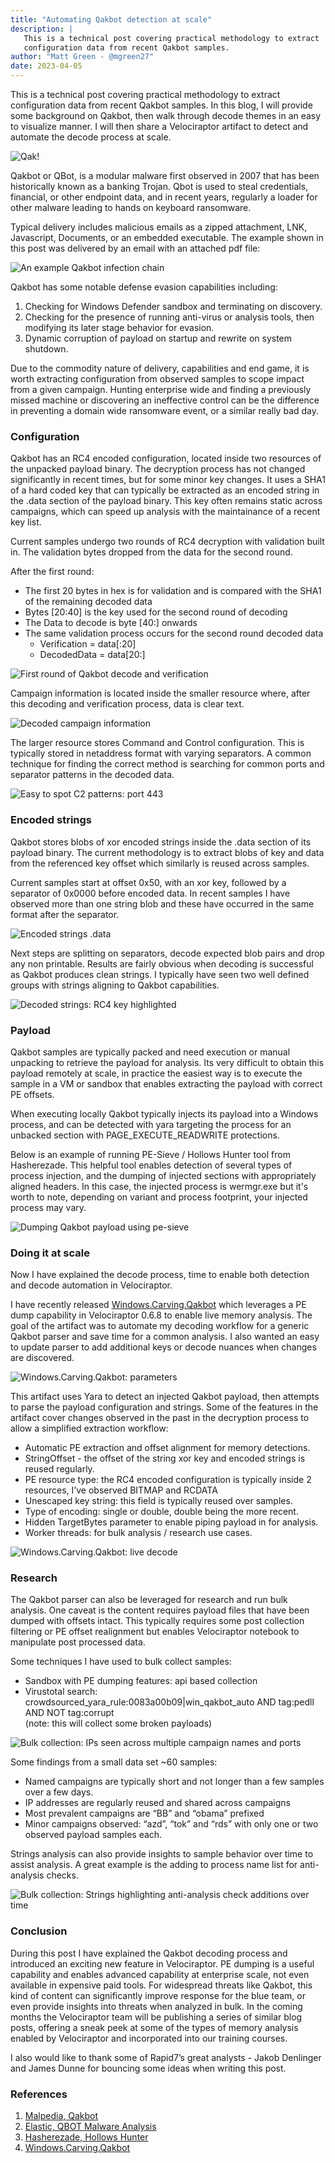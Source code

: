 ```yaml
---
title: "Automating Qakbot detection at scale"
description: |
   This is a technical post covering practical methodology to extract 
   configuration data from recent Qakbot samples.
author: "Matt Green - @mgreen27"
date: 2023-04-05
---
```


This is a technical post covering practical methodology to extract 
configuration data from recent Qakbot samples. In this blog, I will 
provide some background on Qakbot, then walk through decode themes in 
an easy to visualize manner. I will then share a Velociraptor artifact 
to detect and automate the decode process at scale. 

![Qak!](images/01qak.png)

Qakbot or QBot, is a modular malware first observed in 2007 that has 
been historically known as a banking Trojan. Qbot is used to steal 
credentials, financial, or other endpoint data, and in recent years, 
regularly a loader for other malware leading to hands on keyboard 
ransomware. 

Typical delivery includes malicious emails as a zipped attachment, LNK, 
Javascript, Documents, or an embedded executable. The example shown in 
this post was delivered by an email with an attached pdf file:

![An example Qakbot infection chain](images/02icons.png)

Qakbot has some notable defense evasion capabilities including:

1. Checking for Windows Defender sandbox and terminating on discovery.
2. Checking for the presence of running anti-virus or analysis tools, 
then modifying its later stage behavior for evasion.
3. Dynamic corruption of payload on startup and rewrite on system shutdown.

Due to the commodity nature of delivery, capabilities and end game, 
it is worth extracting configuration from observed samples to scope 
impact from a given campaign. Hunting enterprise wide and finding a 
previously missed machine or discovering an ineffective control can be 
the difference in preventing a domain wide ransomware event, or a 
similar really bad day.



### Configuration

Qakbot has an RC4 encoded configuration, located inside two resources 
of the unpacked payload binary. The decryption process has not changed 
significantly in recent times, but for some minor key changes. It uses 
a SHA1 of a hard coded key that can typically be extracted as an 
encoded string in the .data section of the payload binary. This key 
often remains static across campaigns, which can speed up analysis with 
the maintainance of a recent key list. 

Current samples undergo two rounds of RC4 decryption with validation 
built in. The validation bytes dropped from the data for the second 
round. 

After the first round:
- The first 20 bytes in hex is for validation and is compared with the 
SHA1 of the remaining decoded data
- Bytes [20:40] is the key used for the second round of decoding
- The Data to decode is byte [40:] onwards 
- The same validation process occurs for the second round decoded data
    - Verification = data[:20]
    - DecodedData = data[20:]

![First round of Qakbot decode and verification](images/03decodehex.png)

Campaign information is located inside the smaller resource where, 
after this decoding and verification process, data is clear text.

![Decoded campaign information](images/04campaign.png)

The larger resource stores Command and Control configuration. This is 
typically stored in netaddress format with varying separators. A 
common technique for finding the correct method is searching for common 
ports and separator patterns in the decoded data.

![Easy to spot C2 patterns: port 443](images/05networkhex.png)



### Encoded strings

Qakbot stores blobs of xor encoded strings inside the .data section of 
its payload binary. The current methodology is to extract blobs of key 
and data from the referenced key offset which similarly is reused 
across samples.

Current samples start at offset 0x50, with an xor key, followed by a 
separator of 0x0000 before encoded data. In recent samples I have 
observed more than one string blob and these have occurred in the same 
format after the separator.

![Encoded strings .data](images/06hexstrings.png)

Next steps are splitting on separators, decode expected blob pairs and 
drop any non printable. Results are fairly obvious when decoding is 
successful as Qakbot produces clean strings. I typically have seen two 
well defined groups with strings aligning to Qakbot capabilities. 

![Decoded strings: RC4 key highlighted](images/07strings.png)



### Payload

Qakbot samples are typically packed and need execution or manual 
unpacking to retrieve the payload for analysis. Its very difficult to 
obtain this payload remotely at scale, in practice the easiest way is 
to execute the sample in a VM or sandbox that enables extracting the 
payload with correct PE offsets.

When executing locally Qakbot typically injects its payload into a 
Windows process, and can be detected with yara targeting the process 
for an unbacked section with PAGE_EXECUTE_READWRITE protections. 

Below is an example of running PE-Sieve / Hollows Hunter tool 
from Hasherezade. This helpful tool enables detection of several types 
of process injection, and the dumping of injected sections with 
appropriately aligned headers. In this case, the injected process is 
wermgr.exe but it's worth to note, depending on variant and process 
footprint, your injected process may vary.

![Dumping Qakbot payload using pe-sieve](images/08pe-sieve.png)



### Doing it at scale

Now I have explained the decode process, time to enable both detection 
and decode automation in Velociraptor. 

I have recently released 
[Windows.Carving.Qakbot](https://docs.velociraptor.app/exchange/artifacts/pages/qakbot/) 
which leverages a PE dump capability in Velociraptor 0.6.8 to enable 
live memory analysis. The goal of the artifact was to automate my 
decoding workflow for a generic Qakbot parser and save time for a 
common analysis. I also wanted an easy to update parser to add 
additional keys or decode nuances when changes are discovered. 

![Windows.Carving.Qakbot: parameters](images/09parameters.png)

This artifact uses Yara to detect an injected Qakbot payload, then 
attempts to parse the payload configuration and strings. Some of the 
features in the artifact cover changes observed in the past in the 
decryption process to allow a simplified extraction workflow:

- Automatic PE extraction and offset alignment for memory detections.
- StringOffset - the offset of the string xor key and encoded strings 
is reused regularly.
- PE resource type: the RC4 encoded configuration is typically inside 
2 resources, I’ve observed BITMAP and RCDATA
- Unescaped key string: this field is typically reused over samples.
- Type of encoding: single or double, double being the more recent.
- Hidden TargetBytes parameter to enable piping payload in for 
analysis.
- Worker threads: for bulk analysis / research use cases.

![Windows.Carving.Qakbot: live decode](images/10decode.png)



### Research

The Qakbot parser can also be leveraged for research and run bulk 
analysis. One caveat is the content requires payload files that have 
been dumped with offsets intact. This typically requires some post 
collection filtering or PE offset realignment but enables Velociraptor 
notebook to manipulate post processed data.

Some techniques I have used to bulk collect samples:
- Sandbox with PE dumping features: api based collection
- Virustotal search: crowdsourced_yara_rule:0083a00b09|win_qakbot_auto 
AND tag:pedll AND NOT tag:corrupt   
(note: this will collect some broken 
payloads)

![Bulk collection: IPs seen across multiple campaign names and ports](images/11research_ip.png)

Some findings from a small data set ~60 samples:
- Named campaigns are typically short and not longer than a few 
samples over a few days.
- IP addresses are regularly reused and shared across campaigns
- Most prevalent campaigns are “BB” and  “obama” prefixed
- Minor campaigns observed: “azd”, “tok”  and “rds” with only one or 
two observed payload samples each.

Strings analysis can also provide insights to sample behavior over 
time to assist analysis. A great example is the adding to process name 
list for anti-analysis checks.

![Bulk collection: Strings highlighting anti-analysis check additions over time](images/11research_strings.png)  



### Conclusion

During this post I have explained the Qakbot decoding process and 
introduced an exciting new feature in Velociraptor. PE dumping is a 
useful capability and enables advanced capability at enterprise scale, 
not even available in expensive paid tools. For widespread threats 
like Qakbot, this kind of content can significantly improve response 
for the blue team, or even provide insights into threats when analyzed 
in bulk. In the coming months the Velociraptor team will be publishing 
a series of similar blog posts, offering a sneak peek at some of the 
types of memory analysis enabled by Velociraptor and incorporated into 
our training courses.

I also would like to thank some of Rapid7’s great analysts - Jakob 
Denlinger and James Dunne for bouncing some ideas when writing this 
post.  



### References

1. [Malpedia, Qakbot](https://malpedia.caad.fkie.fraunhofer.de/details/win.qakbot)
2. [Elastic, QBOT Malware Analysis](https://www.elastic.co/security-labs/qbot-malware-analysis)
3. [Hasherezade, Hollows Hunter](https://github.com/hasherezade/hollows_hunter)
4. [Windows.Carving.Qakbot](https://docs.velociraptor.app/exchange/artifacts/pages/qakbot/)
